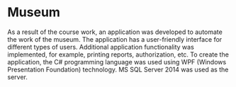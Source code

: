 # Museum
As a result of the course work, an application was developed to automate the work of the museum. The application has a user-friendly interface for different types of users. Additional application functionality was implemented, for example, printing reports, authorization, etc. To create the application, the C# programming language was used using WPF (Windows Presentation Foundation) technology. MS SQL Server 2014 was used as the server.
